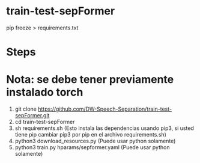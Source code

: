 # train-test-sepFormer
pip freeze > requirements.txt

# Steps

# Nota: se debe tener previamente instalado torch



1. git clone https://github.com/DW-Speech-Separation/train-test-sepFormer.git
2. cd train-test-sepFormer
3. sh requirements.sh (Esto instala las dependencias usando pip3, si usted tiene pip cambiar pip3 por pip en el archivo requirements.sh)
4. python3 download_resources.py (Puede usar python solamente)
5. python3 train.py hparams/sepformer.yaml (Puede usar python solamente)

